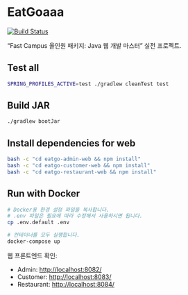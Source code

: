 # EatGoaaa

[![Build Status](https://travis-ci.org/ahastudio/fastcampus-eatgo.svg?branch=master)](https://travis-ci.org/ahastudio/fastcampus-eatgo)

“Fast Campus 올인원 패키지: Java 웹 개발 마스터” 실전 프로젝트.

## Test all

```bash
SPRING_PROFILES_ACTIVE=test ./gradlew cleanTest test
```

## Build JAR

```bash
./gradlew bootJar
```

## Install dependencies for web

```bash
bash -c "cd eatgo-admin-web && npm install"
bash -c "cd eatgo-customer-web && npm install"
bash -c "cd eatgo-restaurant-web && npm install"
```

## Run with Docker

```bash
# Docker용 환경 설정 파일을 복사합니다.
# .env 파일은 필요에 따라 수정해서 사용하시면 됩니다.
cp .env.default .env

# 컨테이너를 모두 실행합니다.
docker-compose up
```

웹 프론트엔드 확인:

- Admin: <http://localhost:8082/>
- Customer: <http://localhost:8083/>
- Restaurant: <http://localhost:8084/>
